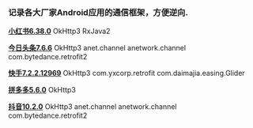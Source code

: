 ### 记录各大厂家Android应用的通信框架，方便逆向.

**[小红书6.38.0][001]**
	OkHttp3
	RxJava2

**[今日头条7.6.6][002]**
	OkHttp3
	anet.channel
	anetwork.channel
	com.bytedance.retrofit2


**[快手7.2.2.12969][003]**
	OkHttp3
	com.yxcorp.retrofit
	com.daimajia.easing.Glider

**[拼多多5.6.0][004]**
	OkHttp3

**[抖音10.2.0][005]**
	OkHttp3
	anet.channel
	anetwork.channel
	com.bytedance.retrofit2



[001]: https://github.com/CreditTone/hackerNote/raw/master/apks/com.xingin.xhs_6.38.0_6380139.apk "小红书6.38.0"
[002]: https://github.com/CreditTone/hackerNote/raw/master/apks/com.ss.android.article.news_7.6.6_7660.apk "今日头条7.6.6"
[003]: https://github.com/CreditTone/hackerNote/raw/master/apks/com.smile.gifmaker_7.2.2.12969_12969.apk "快手7.2.2.12969"
[004]: https://github.com/CreditTone/hackerNote/raw/master/apks/com.xunmeng.pinduoduo_5.6.0_50600.apk "拼多多5.6.0"
[005]: https://github.com/CreditTone/hackerNote/raw/master/apks/com.ss.android.ugc.aweme_10.2.0_100201.apk "抖音10.2.0"